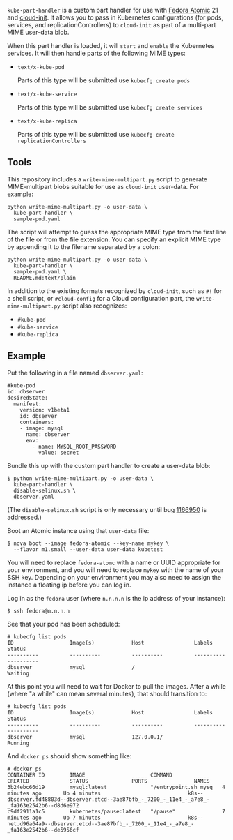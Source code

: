 `kube-part-handler` is a custom part handler for use with [Fedora
Atomic][] 21 and [cloud-init][].  It allows you to pass in Kubernetes
configurations (for pods, services, and replicationControllers) to
`cloud-init` as part of a multi-part MIME user-data blob.

[cloud-init]: http://cloudinit.readthedocs.org/
[fedora atomic]: https://fedoraproject.org/wiki/Changes/Atomic_Cloud_Image

When this part handler is loaded, it will `start` and `enable` the
Kubernetes services.  It will then handle parts of the following MIME
types:

- `text/x-kube-pod`

   Parts of this type will be submitted use `kubecfg create pods`

- `text/x-kube-service`

   Parts of this type will be submitted use `kubecfg create services`

- `text/x-kube-replica`

   Parts of this type will be submitted use `kubecfg create
   replicationControllers`

## Tools

This repository includes a `write-mime-multipart.py` script to
generate MIME-multipart blobs suitable for use as `cloud-init`
user-data.  For example:

    python write-mime-multipart.py -o user-data \
      kube-part-handler \
      sample-pod.yaml

The script will attempt to guess the appropriate MIME type from the
first line of the file or from the file extension.  You can specify an
explicit MIME type by appending it to the filename separated by a
colon:

    python write-mime-multipart.py -o user-data \
      kube-part-handler \
      sample-pod.yaml \
      README.md:text/plain

In addition to the existing formats recognized by `cloud-init`, such
as `#!` for a shell script, or `#cloud-config` for a Cloud
configuration part, the `write-mime-multipart.py` script also
recognizes:

- `#kube-pod`
- `#kube-service`
- `#kube-replica`

## Example

Put the following in a file named `dbserver.yaml`:

    #kube-pod
    id: dbserver
    desiredState:
      manifest:
        version: v1beta1
        id: dbserver
        containers:
        - image: mysql
          name: dbserver
          env:
            - name: MYSQL_ROOT_PASSWORD
              value: secret

Bundle this up with the custom part handler to create a user-data
blob:

    $ python write-mime-multipart.py -o user-data \
      kube-part-handler \
      disable-selinux.sh \
      dbserver.yaml

(The `disable-selinux.sh` script is only necessary until bug
[1166950][] is addressed.)

[1166950]: https://bugzilla.redhat.com/1166950

Boot an Atomic instance using that `user-data` file:

    $ nova boot --image fedora-atomic --key-name mykey \
      --flavor m1.small --user-data user-data kubetest

You will need to replace `fedora-atomc` with a name or UUID
appropriate for your environment, and you will need to replace `mykey`
with the name of your SSH key.  Depending on your environment you may
also need to assign the instance a floating ip before you can log in.

Log in as the `fedora` user (where `n.n.n.n` is the ip address of your
instance):

    $ ssh fedora@n.n.n.n

See that your pod has been scheduled:

    # kubecfg list pods
    ID                  Image(s)            Host                Labels              Status
    ----------          ----------          ----------          ----------          ----------
    dbserver            mysql               /                                       Waiting

At this point you will need to wait for Docker to pull the images.
After a while (where "a while" can mean several minutes), that should
transition to:

    # kubecfg list pods
    ID                  Image(s)            Host                Labels              Status
    ----------          ----------          ----------          ----------          ----------
    dbserver            mysql               127.0.0.1/                              Running

And `docker ps` should show something like:

    # docker ps
    CONTAINER ID        IMAGE                     COMMAND                CREATED             STATUS              PORTS               NAMES
    3b24ebc66d19        mysql:latest              "/entrypoint.sh mysq   4 minutes ago       Up 4 minutes                            k8s--dbserver.fd48803d--dbserver.etcd--3ae87bfb_-_7200_-_11e4_-_a7e8_-_fa163e2542b6--d8d6e972   
    c9df2911a1c5        kubernetes/pause:latest   "/pause"               7 minutes ago       Up 7 minutes                            k8s--net.d96a64a9--dbserver.etcd--3ae87bfb_-_7200_-_11e4_-_a7e8_-_fa163e2542b6--de5956cf        

